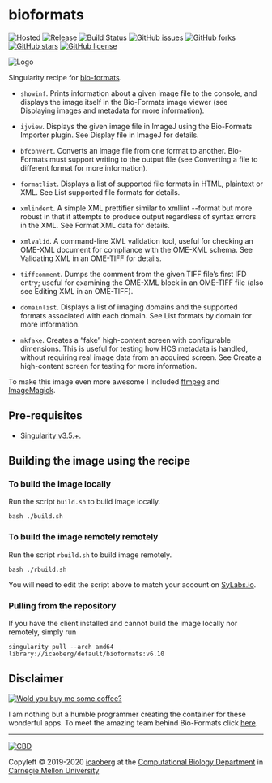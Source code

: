 # bioformats
[![Hosted](https://img.shields.io/badge/hosted-sylabs.io-green.svg)](https://cloud.sylabs.io/library/icaoberg/default/bioformats)
![Release](https://img.shields.io/badge/release-v6.10-green.svg)
[![Build Status](https://travis-ci.org/icaoberg/singularity-bioformats.svg?branch=master)](https://travis-ci.org/icaoberg/singularity-bioformats)
[![GitHub issues](https://img.shields.io/github/issues/icaoberg/singularity-bioformats.svg)](https://github.com/icaoberg/singularity-bioformats/issues)
[![GitHub forks](https://img.shields.io/github/forks/icaoberg/singularity-bioformats.svg)](https://github.com/icaoberg/singularity-bioformats/network)
[![GitHub stars](https://img.shields.io/github/stars/icaoberg/singularity-bioformats.svg)](https://github.com/icaoberg/singularity-bioformats/stargazers)
[![GitHub license](https://img.shields.io/badge/license-GPLv3-blue.svg)](https://www.gnu.org/licenses/quick-guide-gplv3.en.html)

![Logo](https://www-legacy.openmicroscopy.org/site/support/ome-artwork/bio-formats-logos/bio-formats-logo-800.png)

Singularity recipe for [bio-formats](https://www.openmicroscopy.org/bio-formats/).

* `showinf`. Prints information about a given image file to the console, and displays the image itself in the Bio-Formats image viewer (see Displaying images and metadata for more information).

* `ijview`. Displays the given image file in ImageJ using the Bio-Formats Importer plugin. See Display file in ImageJ for details.

* `bfconvert`. Converts an image file from one format to another. Bio-Formats must support writing to the output file (see Converting a file to different format for more information).

* `formatlist`. Displays a list of supported file formats in HTML, plaintext or XML. See List supported file formats for details.

* `xmlindent`. A simple XML prettifier similar to xmllint --format but more robust in that it attempts to produce output regardless of syntax errors in the XML. See Format XML data for details.

* `xmlvalid`. A command-line XML validation tool, useful for checking an OME-XML document for compliance with the OME-XML schema. See Validating XML in an OME-TIFF for details.

* `tiffcomment`. Dumps the comment from the given TIFF file’s first IFD entry; useful for examining the OME-XML block in an OME-TIFF file (also see Editing XML in an OME-TIFF).

* `domainlist`. Displays a list of imaging domains and the supported formats associated with each domain. See List formats by domain for more information.

* `mkfake`. Creates a “fake” high-content screen with configurable dimensions. This is useful for testing how HCS metadata is handled, without requiring real image data from an acquired screen. See Create a high-content screen for testing for more information.

To make this image even more awesome I included [ffmpeg](https://ffmpeg.org/) and [ImageMagick](https://imagemagick.org/index.php).

## Pre-requisites

* [Singularity v3.5.+](https://sylabs.io/docs/).

## Building the image using the recipe

### To build the image locally
Run the script `build.sh` to build image locally.

```
bash ./build.sh
```

### To build the image remotely remotely
Run the script `rbuild.sh` to build image remotely.

```
bash ./rbuild.sh
```

You will need to edit the script above to match your account on [SyLabs.io](https://sylabs.io/).

### Pulling from the repository
If you have the client installed and cannot build the image locally nor remotely, simply run

```
singularity pull --arch amd64 library://icaoberg/default/bioformats:v6.10
```

## Disclaimer

[![Wold you buy me some coffee?](https://www.buymeacoffee.com/assets/img/custom_images/orange_img.png)](https://www.buymeacoffee.com/icaoberg)

I am nothing but a humble programmer creating the container for these wonderful apps. To meet the amazing team behind Bio-Formats click [here](https://www.openmicroscopy.org/teams/).

---
[![CBD](http://www.cbd.cmu.edu/wp-content/uploads/2017/07/wordpress-default.png)](http://www.cbd.cmu.edu)

Copyleft © 2019-2020 [icaoberg](http://www.andrew.cmu.edu/~icaoberg) at the [Computational Biology Department](http://www.cbd.cmu.edu) in [Carnegie Mellon University](http://www.cmu.edu)
